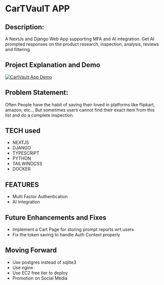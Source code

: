 # CarTVaulT APP

## Description:
A NextJs and Django Web App supporting MFA and AI integration. Get AI prompted responses on the product research, inspection, analysis, reviews and filtering.

## Project Explanation and Demo
[![CartVault App Demo](https://img.youtube.com/vi/t61LTc90L5o/maxresdefault.jpg)](https://www.youtube.com/watch?v=t61LTc90L5o)

## Problem Statement:
Often People have the habit of saving their loved in platforms like flipkart, amazon, etc.., But sometimes users cannot find their exact item from this list and do a complete inspection.

## TECH used

- NEXTJS
- DJANGO
- TYPESCRIPT
- PYTHON
- TAILWINDCSS
- DOCKER

## FEATURES

- Multi Factor Authentication
- AI Integration

## Future Enhancements and Fixes

- Implement a Cart Page for storing prompt reports wrt users
- Fix the token saving to handle Auth Context properly

## Moving Forward
- Use postgres instead of sqlite3
- Use nginx
- Use EC2 free tier to deploy
- Promotion on Social Media
